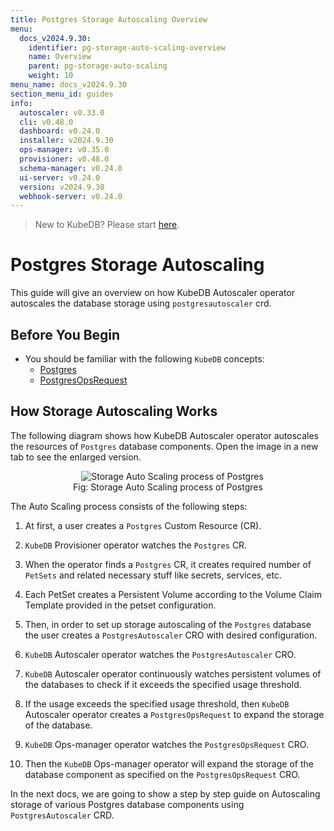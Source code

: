 ```yaml
---
title: Postgres Storage Autoscaling Overview
menu:
  docs_v2024.9.30:
    identifier: pg-storage-auto-scaling-overview
    name: Overview
    parent: pg-storage-auto-scaling
    weight: 10
menu_name: docs_v2024.9.30
section_menu_id: guides
info:
  autoscaler: v0.33.0
  cli: v0.48.0
  dashboard: v0.24.0
  installer: v2024.9.30
  ops-manager: v0.35.0
  provisioner: v0.48.0
  schema-manager: v0.24.0
  ui-server: v0.24.0
  version: v2024.9.30
  webhook-server: v0.24.0
---
```


> New to KubeDB? Please start [here](/docs/v2024.9.30/README).

# Postgres Storage Autoscaling

This guide will give an overview on how KubeDB Autoscaler operator autoscales the database storage using `postgresautoscaler` crd.

## Before You Begin

- You should be familiar with the following `KubeDB` concepts:
  - [Postgres](/docs/v2024.9.30/guides/postgres/concepts/postgres)
  - [PostgresOpsRequest](/docs/v2024.9.30/guides/postgres/concepts/opsrequest)

## How Storage Autoscaling Works

The following diagram shows how KubeDB Autoscaler operator autoscales the resources of `Postgres` database components. Open the image in a new tab to see the enlarged version.

<figure align="center">
  <img alt="Storage Auto Scaling process of Postgres" src="/docs/v2024.9.30/images/postgres/pg-storage-process.svg">
<figcaption align="center">Fig: Storage Auto Scaling process of Postgres</figcaption>
</figure>


The Auto Scaling process consists of the following steps:

1. At first, a user creates a `Postgres` Custom Resource (CR).

2. `KubeDB` Provisioner  operator watches the `Postgres` CR.

3. When the operator finds a `Postgres` CR, it creates required number of `PetSets` and related necessary stuff like secrets, services, etc.

4. Each PetSet creates a Persistent Volume according to the Volume Claim Template provided in the petset configuration.

5. Then, in order to set up storage autoscaling of the `Postgres` database the user creates a `PostgresAutoscaler` CRO with desired configuration.

6. `KubeDB` Autoscaler operator watches the `PostgresAutoscaler` CRO.

7. `KubeDB` Autoscaler operator continuously watches persistent volumes of the databases to check if it exceeds the specified usage threshold.
8. If the usage exceeds the specified usage threshold, then `KubeDB` Autoscaler operator creates a `PostgresOpsRequest` to expand the storage of the database. 
   
9. `KubeDB` Ops-manager operator watches the `PostgresOpsRequest` CRO.

10. Then the `KubeDB` Ops-manager operator will expand the storage of the database component as specified on the `PostgresOpsRequest` CRO.

In the next docs, we are going to show a step by step guide on Autoscaling storage of various Postgres database components using `PostgresAutoscaler` CRD.
